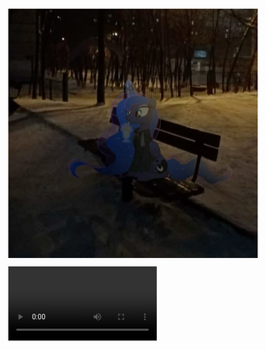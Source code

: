 [![Luna](luna.jpg)](https://private-user-images.githubusercontent.com/204987676/428770324-efca2286-6a7a-4d22-abd0-d8cbe6ff539f.mp4?jwt=eyJhbGciOiJIUzI1NiIsInR5cCI6IkpXVCJ9.eyJpc3MiOiJnaXRodWIuY29tIiwiYXVkIjoicmF3LmdpdGh1YnVzZXJjb250ZW50LmNvbSIsImtleSI6ImtleTUiLCJleHAiOjE3NDM0NTMyODIsIm5iZiI6MTc0MzQ1Mjk4MiwicGF0aCI6Ii8yMDQ5ODc2NzYvNDI4NzcwMzI0LWVmY2EyMjg2LTZhN2EtNGQyMi1hYmQwLWQ4Y2JlNmZmNTM5Zi5tcDQ_WC1BbXotQWxnb3JpdGhtPUFXUzQtSE1BQy1TSEEyNTYmWC1BbXotQ3JlZGVudGlhbD1BS0lBVkNPRFlMU0E1M1BRSzRaQSUyRjIwMjUwMzMxJTJGdXMtZWFzdC0xJTJGczMlMkZhd3M0X3JlcXVlc3QmWC1BbXotRGF0ZT0yMDI1MDMzMVQyMDI5NDJaJlgtQW16LUV4cGlyZXM9MzAwJlgtQW16LVNpZ25hdHVyZT0wYWQ5YWNjNzE0ODJjODQxZDAzN2Y1ZWY2YTcwN2NjZDJhYjIyODU5ODkxM2ExMzM5Mjk4ZTkyOGI2NDE4NTgxJlgtQW16LVNpZ25lZEhlYWRlcnM9aG9zdCJ9.sVonC9TjsjGQqjoQhYxEBkOsieb9Sp1ZYwrEfiaRJ0c)


![musc](https://private-user-images.githubusercontent.com/204987676/428779359-c67ba40a-1859-4d2a-8be2-699b229433c8.mp4?jwt=eyJhbGciOiJIUzI1NiIsInR5cCI6IkpXVCJ9.eyJpc3MiOiJnaXRodWIuY29tIiwiYXVkIjoicmF3LmdpdGh1YnVzZXJjb250ZW50LmNvbSIsImtleSI6ImtleTUiLCJleHAiOjE3NDM0NTQ2MzksIm5iZiI6MTc0MzQ1NDMzOSwicGF0aCI6Ii8yMDQ5ODc2NzYvNDI4Nzc5MzU5LWM2N2JhNDBhLTE4NTktNGQyYS04YmUyLTY5OWIyMjk0MzNjOC5tcDQ_WC1BbXotQWxnb3JpdGhtPUFXUzQtSE1BQy1TSEEyNTYmWC1BbXotQ3JlZGVudGlhbD1BS0lBVkNPRFlMU0E1M1BRSzRaQSUyRjIwMjUwMzMxJTJGdXMtZWFzdC0xJTJGczMlMkZhd3M0X3JlcXVlc3QmWC1BbXotRGF0ZT0yMDI1MDMzMVQyMDUyMTlaJlgtQW16LUV4cGlyZXM9MzAwJlgtQW16LVNpZ25hdHVyZT0yMGM3MmZlYjE1MGQ0ZWU0YWIxMTFjMTk3ZWQ1MmU0ODVlY2VmN2M0NjRlNmJmMDA2NTg5YWMxMDcxOTJlYjBlJlgtQW16LVNpZ25lZEhlYWRlcnM9aG9zdCJ9.YpeqtQQAWavJpP9L8PckvwVkumHmReB8iUe_Oh_zmvc)



